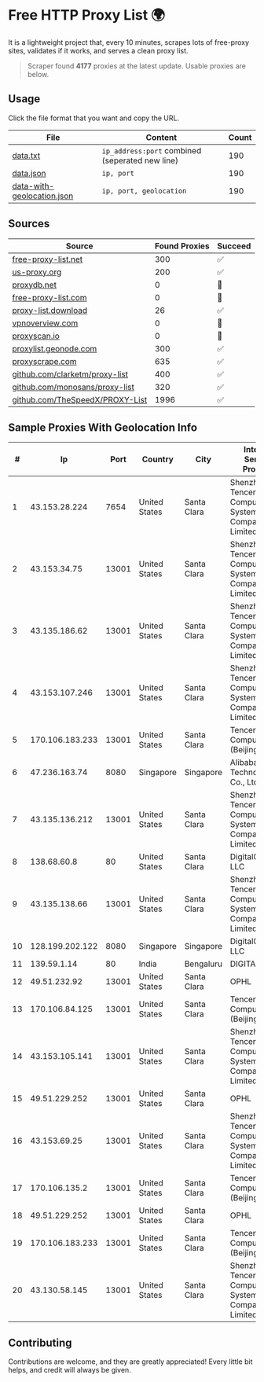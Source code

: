
# Free HTTP Proxy List 🌍

It is a lightweight project that, every 10 minutes, scrapes lots of free-proxy sites, validates if it works, and serves a clean proxy list.


> Scraper found **4177** proxies at the latest update. Usable proxies are below.

## Usage

Click the file format that you want and copy the URL.


|File|Content|Count|
|----|-------|-----|
|[data.txt](https://raw.githubusercontent.com/themiralay/Proxy-List-World/master/data.txt)|`ip_address:port` combined (seperated new line)|190|
|[data.json](https://raw.githubusercontent.com/themiralay/Proxy-List-World/master/data.json)|`ip, port`|190|
|[data-with-geolocation.json](https://raw.githubusercontent.com/themiralay/Proxy-List-World/master/data-with-geolocation.json)|`ip, port, geolocation`|190|

## Sources

|Source|Found Proxies|Succeed|
|------|-------------|-------|
|[free-proxy-list.net](https://free-proxy-list.net)|300|✅|
|[us-proxy.org](https://www.us-proxy.org)|200|✅|
|[proxydb.net](http://proxydb.net)|0|🚫|
|[free-proxy-list.com](https://free-proxy-list.com/?page=&port=&type%5B%5D=http&type%5B%5D=https&up_time=0&search=Search)|0|🚫|
|[proxy-list.download](https://www.proxy-list.download/HTTP)|26|✅|
|[vpnoverview.com](https://vpnoverview.com/privacy/anonymous-browsing/free-proxy-servers)|0|🚫|
|[proxyscan.io](https://www.proxyscan.io)|0|🚫|
|[proxylist.geonode.com](https://proxylist.geonode.com/api/proxy-list?limit=300&page=1&sort_by=lastChecked&sort_type=desc&protocols=http,https)|300|✅|
|[proxyscrape.com](https://api.proxyscrape.com/v2/?request=displayproxies&protocol=http&timeout=10000&country=all&ssl=all&anonymity=all)|635|✅|
|[github.com/clarketm/proxy-list](https://raw.githubusercontent.com/clarketm/proxy-list/master/proxy-list-raw.txt)|400|✅|
|[github.com/monosans/proxy-list](https://raw.githubusercontent.com/monosans/proxy-list/main/proxies/http.txt)|320|✅|
|[github.com/TheSpeedX/PROXY-List](https://raw.githubusercontent.com/TheSpeedX/PROXY-List/master/http.txt)|1996|✅|


## Sample Proxies With Geolocation Info

|#|Ip|Port|Country|City|Internet Service Provider|
|-|--|----|-------|----|-------------------------|
|1|43.153.28.224|7654|United States|Santa Clara|Shenzhen Tencent Computer Systems Company Limited|
|2|43.153.34.75|13001|United States|Santa Clara|Shenzhen Tencent Computer Systems Company Limited|
|3|43.135.186.62|13001|United States|Santa Clara|Shenzhen Tencent Computer Systems Company Limited|
|4|43.153.107.246|13001|United States|Santa Clara|Shenzhen Tencent Computer Systems Company Limited|
|5|170.106.183.233|13001|United States|Santa Clara|Tencent Cloud Computing (Beijing) Co|
|6|47.236.163.74|8080|Singapore|Singapore|Alibaba (US) Technology Co., Ltd.|
|7|43.135.136.212|13001|United States|Santa Clara|Shenzhen Tencent Computer Systems Company Limited|
|8|138.68.60.8|80|United States|Santa Clara|DigitalOcean, LLC|
|9|43.135.138.66|13001|United States|Santa Clara|Shenzhen Tencent Computer Systems Company Limited|
|10|128.199.202.122|8080|Singapore|Singapore|DigitalOcean, LLC|
|11|139.59.1.14|80|India|Bengaluru|DIGITALOCEAN|
|12|49.51.232.92|13001|United States|Santa Clara|OPHL|
|13|170.106.84.125|13001|United States|Santa Clara|Tencent Cloud Computing (Beijing) Co|
|14|43.153.105.141|13001|United States|Santa Clara|Shenzhen Tencent Computer Systems Company Limited|
|15|49.51.229.252|13001|United States|Santa Clara|OPHL|
|16|43.153.69.25|13001|United States|Santa Clara|Shenzhen Tencent Computer Systems Company Limited|
|17|170.106.135.2|13001|United States|Santa Clara|Tencent Cloud Computing (Beijing) Co|
|18|49.51.229.252|13001|United States|Santa Clara|OPHL|
|19|170.106.183.233|13001|United States|Santa Clara|Tencent Cloud Computing (Beijing) Co|
|20|43.130.58.145|13001|United States|Santa Clara|Shenzhen Tencent Computer Systems Company Limited|



## Contributing

Contributions are welcome, and they are greatly appreciated! Every
little bit helps, and credit will always be given.

